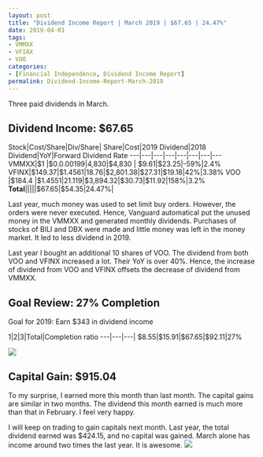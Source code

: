 ```yaml
---
layout: post
title: "Dividend Income Report | March 2019 | $67.65 | 24.47%"
date: 2019-04-01
tags:
- VMMXX
- VFIAX
- VOO
categories:
- [Financial Independence, Dividend Income Report]
permalink: Dividend-Income-Report-March-2019
---
```


Three paid dividends in March.

<!-- more -->

## Dividend Income: $67.65
Stock|Cost/Share|Div/Share|	Share|Cost|2019 Dividend|2018 Dividend|YoY|Forward Dividend Rate
---|---|---|---|---|---|---|---
VMMXX|$\$$1	|$\$$0.0.00199|4,830|$\$$4,830	|	$\$$9.61|$\$$23.25|-59%|2.4%
VFINX|$\$$149.37|$\$$1.4561|18.76|$\$$2,801.38|$\$$27.31|$\$$19.18|42%|3.38%
VOO  |$\$$184.4 |$\$$1.4551|21.119|$\$$3,894.32|$\$$30.73|$\$$11.92|158%|3.2%
**Total**|||||$\$$67.65|$\$$54.35|24.47%|

Last year, much money was used to set limit buy orders. However, the orders were never executed. Hence, Vanguard automatical put the unused money in the VMMXX and generated monthly dividends. Purchases of stocks of BILI and DBX were made and little money was left in the money market. It led to less dividend in 2019.

Last year I bought an additional 10 shares of VOO. The dividend from both VOO and VFINX increased a lot. Their YoY is over 40%. Hence, the increase of dividend from VOO and VFINX offsets the decrease of dividend from VMMXX.

## Goal Review: 27% Completion

Goal for 2019: Earn $\$$343 in dividend income

1|2|3|Total|Completion ratio
---|---|---|
$\$$8.55|$\$$15.91|$\$$67.65|$\$$92.11|27%

![](Dividend2019.03.PNG)

## Capital Gain: $915.04

To my surprise, I earned more this month than last month. The capital gains are similar in two months. The dividend this month earned is much more than that in February. I feel very happy.

I will keep on trading to gain capitals next month. Last year, the total dividend earned was $\$$424.15, and no capital was gained. March alone has income around two times the last year. It is awesome.
![](Gain2019.03.PNG)
